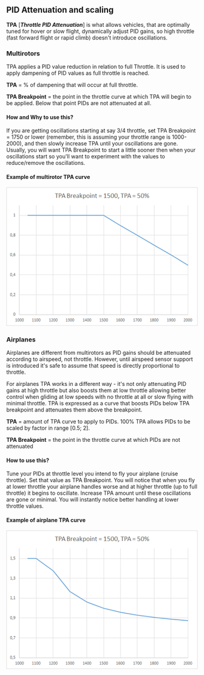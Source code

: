 ## PID Attenuation and scaling

**TPA** [***Throttle PID Attenuation***] is what allows vehicles, that are optimally tuned for hover or slow flight, dynamically adjust PID gains, so high throttle (fast forward flight or rapid climb) doesn't introduce oscillations.

### Multirotors

TPA applies a PID value reduction in relation to full Throttle. It is used to apply dampening of PID values as full throttle is reached.

**TPA** = % of dampening that will occur at full throttle.

**TPA Breakpoint** = the point in the throttle curve at which TPA will begin to be applied. Below that point PIDs are not attenuated at all.

#### How and Why to use this?

If you are getting oscillations starting at say 3/4 throttle, set TPA Breakpoint = 1750 or lower (remember, this is assuming your throttle range is 1000-2000), and then slowly increase TPA until your oscillations are gone. Usually, you will want TPA Breakpoint to start a little sooner then when your oscillations start so you'll want to experiment with the values to reduce/remove the oscillations.

#### Example of multirotor TPA curve

![](images/tpa_multirotor.png)

### Airplanes

Airplanes are different from multirotors as PID gains should be attenuated according to airspeed, not throttle. However, until airspeed sensor support is introduced it's safe to assume that speed is directly proportional to throttle.

For airplanes TPA works in a different way - it's not only attenuating PID gains at high throttle but also boosts them at low throttle allowing better control when gliding at low speeds with no throttle at all or slow flying with minimal throttle. TPA is expressed as a curve that boosts PIDs below TPA breakpoint and attenuates them above the breakpoint.

**TPA** = amount of TPA curve to apply to PIDs. 100% TPA allows PIDs to be scaled by factor in range [0.5; 2].

**TPA Breakpoint** = the point in the throttle curve at which PIDs are not attenuated

#### How to use this?

Tune your PIDs at throttle level you intend to fly your airplane (cruise throttle). Set that value as TPA Breakpoint.
You will notice that when you fly at lower throttle your airplane handles worse and at higher throttle (up to full throttle) it begins to oscillate. Increase TPA amount until these oscillations are gone or minimal. You will instantly notice better handling at lower throttle values.

#### Example of airplane TPA curve

![](images/tpa_airplane.png)